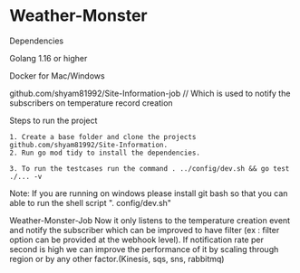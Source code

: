 # Weather-Monster


Dependencies

Golang 1.16 or higher

Docker for Mac/Windows

github.com/shyam81992/Site-Information-job // Which is used to notify the subscribers on temperature record creation

Steps to run the project 

    1. Create a base folder and clone the projects github.com/shyam81992/Site-Information.
    2. Run go mod tidy to install the dependencies.
    
    3. To run the testcases run the command . ../config/dev.sh && go test ./... -v

Note: If you are running on windows please install git bash so that you can able to run the shell script  ". config/dev.sh"
    


Weather-Monster-Job
Now it only listens to the temperature creation event and notify the subscriber which can be improved to have filter (ex : filter option can be provided at the webhook level). If notification rate per second is high we can improve the performance of it by scaling through region or by any other factor.(Kinesis, sqs, sns, rabbitmq)

 
